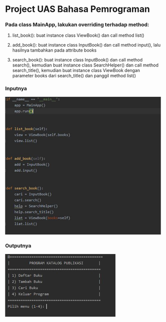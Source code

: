 # Project UAS Bahasa Pemrograman

### Pada class MainApp, lakukan overriding terhadap method:

1. list_book(): buat instance class ViewBook() dan call method list()

2. add_book(): buat instance class InputBook() dan call method input(), lalu hasilnya tambahkan
pada attribute books

3. search_book(): buat instance class InputBook() dan call method search(), kemudian buat
instance class SearchHelper() dan call method search_title(), kemudian buat instance class
ViewBook dengan parameter books dari search_title() dan panggil method list()

### Inputnya
![input](https://github.com/ryumazu/uas20/blob/master/Screenshot/code2.JPG)

### Outputnya
![output](https://github.com/ryumazu/uas20/blob/master/Screenshot/code1.JPG)